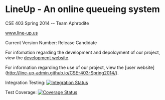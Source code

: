 LineUp - An online queueing system
==================

CSE 403 Spring 2014 -- Team Aphrodite

www.line-up.us

Current Version Number: Release Candidate

For infomation regarding the development and depoloyment of our project, 
view the [development website](https://github.com/Line-Up-Admin/CSE-403-Spring2014/wiki).

For information regarding the use of our project, view the [user website]
(http://line-up-admin.github.io/CSE-403-Spring2014/).

Integration Testing: [![Integration Status](https://travis-ci.org/Line-Up-Admin/CSE-403-Spring2014.svg?branch=master)](https://travis-ci.org/Line-Up-Admin/CSE-403-Spring2014)

Test Coverage: [![Coverage Status](https://img.shields.io/coveralls/Line-Up-Admin/CSE-403-Spring2014.svg)](https://coveralls.io/r/Line-Up-Admin/CSE-403-Spring2014?branch=master)
